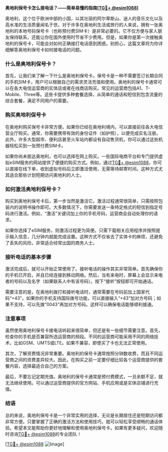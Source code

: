 **奥地利保号卡怎么接电话？——简单易懂的指南[[TG💪+ @esim1088](https://t.me/s/esim1088)]**

奥地利，这个位于欧洲中部的小国，以其壮丽的阿尔卑斯山、迷人的音乐文化以及高水准的生活质量闻名于世。对于许多在奥地利生活或旅行的人来说，拥有一张奥地利的本地号码保号卡（也称预付费SIM卡）是非常必要的。它不仅方便与家人朋友保持联系，还能让你在国外使用时节省不少费用。但是，如果你是第一次接触奥地利的保号卡，可能会对如何正确接打电话感到困惑。别担心，这篇文章将为你详细解答奥地利保号卡如何接电话的问题。

### 什么是奥地利保号卡？

首先，让我们来了解一下什么是奥地利保号卡。保号卡是一种不需要签订长期合同的手机SIM卡，用户可以根据自己的需求灵活充值和使用。奥地利的保号卡通常可以在各大电信运营商的实体店或者在线商店购买。常见的运营商包括A1、T-Mobile、Three等。这些卡提供多种套餐选择，从简单的通话和短信到包含流量的综合套餐，满足不同用户的需要。

### 购买奥地利保号卡

在奥地利购买保号卡非常方便。如果你已经在奥地利境内，可以直接前往各大电信营业厅购买。通常，你需要携带有效的身份证件（如护照），以便完成实名注册。此外，许多大型超市、便利店甚至火车站内都设有自动售货机，你可以通过这些机器轻松买到一张预付费SIM卡。

如果你尚未抵达奥地利，也可以选择在网上购买。一些国际电商平台和专门提供虚拟eSIM服务的网站提供了便捷的购买方式。例如，通过[TG💪+ @esim1088](https://t.me/s/esim1088)，你可以直接在线下单，收到虚拟号码后立即激活使用，无需等待邮寄时间。这种方式尤其适合那些计划短期访问奥地利的人士。

### 如何激活奥地利保号卡？

购买到奥地利保号卡后，第一步当然是激活它。激活过程通常很简单，只需按照包装内的说明书操作即可。大多数情况下，你需要发送一条特定格式的短信到指定号码进行激活。例如，“激活”关键词加上你的手机号码，运营商会自动处理你的请求。

如果你选择了eSIM服务，则激活过程更为简便。只需下载相关应用程序并按照提示输入信息，几分钟内就能完成设置。这种方式不仅省去了实体卡的麻烦，还避免了丢失的风险，非常适合经常出国的商务人士。

### 接听电话的基本步骤

激活完成后，就可以开始正常使用了。接听电话的操作其实非常简单。首先确保你的手机已开启，并且已经连接到移动网络。然后，当有来电时，屏幕上会显示来电者的号码以及名字（如果联系人中有该号码）。按下“接听”按钮即可开始通话。

需要注意的是，在奥地利拨打和接听电话时，通常需要在号码前加上国家代码“+43”。如果你的手机支持国际拨号功能，可以直接输入“+43”加对方号码；如果不支持，可以先拨“0043”再加对方号码。这样可以确保电话能够顺利接通。

### 注意事项

虽然使用奥地利保号卡接电话听起来很简单，但还是有一些细节需要注意。首先，检查你的手机是否兼容所选运营商的频段。不同的运营商可能采用不同的网络技术，比如GSM、UMTS或LTE。如果不兼容，即使买了卡也无法正常使用。

其次，了解资费情况非常重要。奥地利的保号卡通常按照分钟数收费，而且不同运营商之间的资费差异较大。因此，在购买之前一定要仔细比较各个运营商提供的套餐内容，选择最适合自己的方案。

最后，不要忘记定期充值。奥地利的保号卡通常是预付费模式，一旦余额不足，就无法继续使用。可以通过运营商提供的官方网站、手机应用或是实体店铺进行充值。

### 结语

总的来说，奥地利保号卡是一个非常实用的选择，无论是长期居住还是短期访问都非常方便。只要掌握了正确的激活方法和使用技巧，就可以轻松享受顺畅的通话体验。希望本文能帮助你更好地理解和使用奥地利保号卡。如果有更多疑问，欢迎随时咨询[TG💪+ @esim1088](https://t.me/s/esim1088)的专业团队！

[[TG💪+ @esim1088](https://t.me/s/esim1088) ![Image](https://i.postimg.cc/4NQfJmqS/Snipaste-2025-05-13-00-14-12.png)]